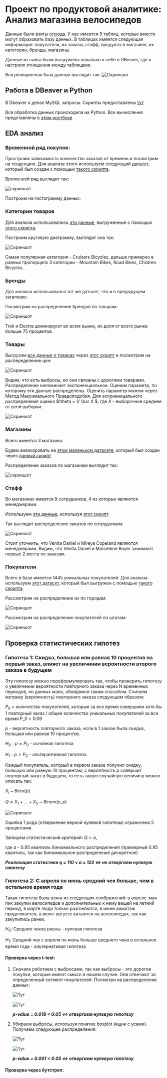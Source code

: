 # Проект по продуктовой аналитике: Анализ магазина велосипедов
Данные были взяты [отсюда](https://www.kaggle.com/datasets/dillonmyrick/bike-store-sample-database/data). У нас имеется 9 таблиц, которые вместе могут образовать базу данных. В таблицах имеется следующая информация: покупатели, их заказы, стафф, продукты в магазине, их категории, бренды, магазины.

Данные из сайта были выгружены локально к себе в DBeaver, где я настроил отношения между таблицами.

Вся реляционная база данных выглядит так: 
![Скриншот](./IMAGES/bikes_db.png)

## Работа в DBeaver и Python

В Dbeaver я делал MySQL запросы. Скрипты предоставлены [тут](./MySQL/).

Вся обработка данных происходила на Python. Все вычисления представлены в [этом ноутбуке](./AnalyticsProject1.ipynb)

## EDA анализ

### Временной ряд покупок:
Простроим зависимость количество заказов от времени и посмотрим на тенденцию. Для анализа этого используем следующий [датасет](./DATA/customers_orders_discount_rk.csv), который был создан с помощью [такого скрипта](./MySQL/customers_orders_discount_rk_sql.sql).

Временной ряд выглядит так:

![скриншот](./IMAGES/time_orders.ong)

Построим на гистограмму данных:

### Категории товаров
Для анализа использовались [эти данные](./DATA/categories_brands.csv), выгруженные с помощью [этого скрипта](./MySQL/categories_brands_sql.sql).

Построим круговую диаграмму, выглядит она так:

![Скриншот](./IMAGES/cateogories_bikes.png)

Самая популярная категория - Cruisers Bicycles, дальше примерно в равных пропорциях 3 категории - Mountain Bikes, Road Bikes, Children Bicycles.

### Бренды

Для анализа использовался тот же датасет, что и в предыдущем загаловке.

Посмотрим на распределение брендов по товарам:

![Скриншот](./IMAGES/brands_bikes.png)

Trek и Electra доминируют во всем рынке, их доля от всего рынка больше 75 процентов.

### Товары

Выгрузим [все данные о товарах](/DATA/products.csv) через [этот скрипт](./MySQL/products_sql.sql) и посмотрим на распеределение цен:

![Скриншот](./IMAGES/products.png)

Видим, что есть выбросы, но они связаны с дорогими товарами. Распределение напоминает экспоненциальное. Оценим параметр, по которому эти данные распределены. Оценить параметр можем через Метод Максимального Правдоподобия. Для эспоненицального распределения оценка $\theta = 1/ \bar X $, где $\bar X$ - выборочное среднее от всей выборки.

![Скриншот](./IMAGES/products_MML.png)

### Магазины
Всего имеется 3 магазина.

Будем анализровать на [этом маленьком датасете](./DATA/orders_stores.csv), который был создан через [данный скрипт](.MySQL/orders_stores_sql.sql)

Распределение заказов по магазинам выглядит так:

![скриншот](./IMAGES/orders_stores.png)


### Стафф
Во магазинах имеется 9 сотрудников, 4 из которых являются менеджерами. 

Используем [эти данные](./DATA/orders_staff.csv), используя [этот скрипт](./MySQL/orders_staff_sql.sql).

Так выглядит распределение заказов по сотрудникам:

![Скриншот](./IMAGES/orders_staff.png)

Стоит уточнить, что Venita	Daniel и Mireya Copeland являются менеджерами. Видим, что Venita	Daniel и Marcelene Boyer занимают первые 2 места по заказам.


### Покупатели
Всего в базе имеется 1445 уникальных покупателей. Для анализа используем [этот датасет](./DATA/customers.csv), который был выгружен с помощью [такого скрипта](./MySQL/customers_sql.sql).

Рассмотрим на распределение их по городам:

![Скриншот](./IMAGES/customers_cities.png)

Рассмотрим на распределение покупателей по штатам:

![Скриншот](./IMAGES/customers_states.png)


## Проверка статистических гипотез

### Гипотеза 1: Скидка, большая или равная 10 процентов на первый заказ, влияет на увеличинии вероятности второго заказа в будущем
Эту гипотезу можно переформулировать так, чтобы проверить гипотезу о увеличении вероятности повторного заказа через N временных периодов, но данных мало, обойдемся таким способом.
Считаем метрику (вероятность) повторного заказа следующим образом:

$P_0$ = количество покупателей, которые за все время совершили хотя бы 1 повторный заказ / общее количество уникальных покупателей за все время
P_0 = 0.09

$p$ - вероятность повторного заказа, если в 1 заказе была скидка, большая или равная 10 процентов.

$H_0: p = P_0$ - основная гипотеза

$H_1: p > P_0$ - альтерантивная гипотеза

Каждый покупатель, который в первом заказе получил скидку, большую или равную 10 процентам, с вероятность $p$ совершит повторный заказ в будущем, то есть такую случайную величину можно описать так:

$X_i$ ~ $Bern(p)$ 

$Q = X_1 + ... + X_n$ ~ $Binom(n,p)$

![Скриншот](./IMAGES/binom_dis.png)

Ошибка 1 рода (отвержение верной нулевой гипотезы) ограничена 5 процентами. 

Запишем статистический критерий: $Q > a$, 

где $a$ - 0.95 квантиль биномиального распределения (примерный 0.95 квантиль, так как биномиальное распределение дискретное)

___Реализация статистики q = 110 < a = 122 <=> не отвергаем нулевую гипотезу___

### Гипотеза 2: С апреля по июнь средний чек больше, чем в остальное время года
Такая гипотеза была взята из следующих соображений: в апреле-мая пик закупки велосипедов и дополнительных к нему вещей на летний период, в марте люди только разгоняются, в июне ажиотаж продолжается, в июле-августе катаются на велосипедах, так как закупились ранее.

$H_0$: Средние чеков равны - нулевая гипотеза

$H_1$: Средний чек с апреля по июнь больше среднего чека в остальное время года - альтернативая гипотеза





#### Проверка через t-test:
1) Сначала работаем с выбросами, так как выбросы - это дорогие покупки, которые имеют смысл в нашем случае. Они отвечают за определенный сегмент покупателей.
   Посмотри на распределения данных:
   
   ![Тут](./IMAGES/apr_jun_cust_no_out.png)

   ![Тут](./IMAGES/jul_mar_cust_no_out.png)

   ___p-value = 0.018 < 0.05 <=> отвергаем нулевую гипотезу___


3) Убираем выбросы, используя понятие boxplot (ящик с усами). Получаем следующее распределения:

   ![Тут](./IMAGES/apr_jun_cust_out.png)

   ![Тут](./IMAGES/jul_mar_cust_out.png)

   ___p-value = 0.001 < 0.05 <=> отвергаем нулевую гипотезу___


#### Проверка через бутстреп:




